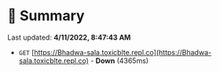 # 📖 Summary
Last updated: **4/11/2022, 8:47:43 AM**

- `GET` [https://Bhadwa-sala.toxicblte.repl.co](https://Bhadwa-sala.toxicblte.repl.co) - **Down** (4365ms)
